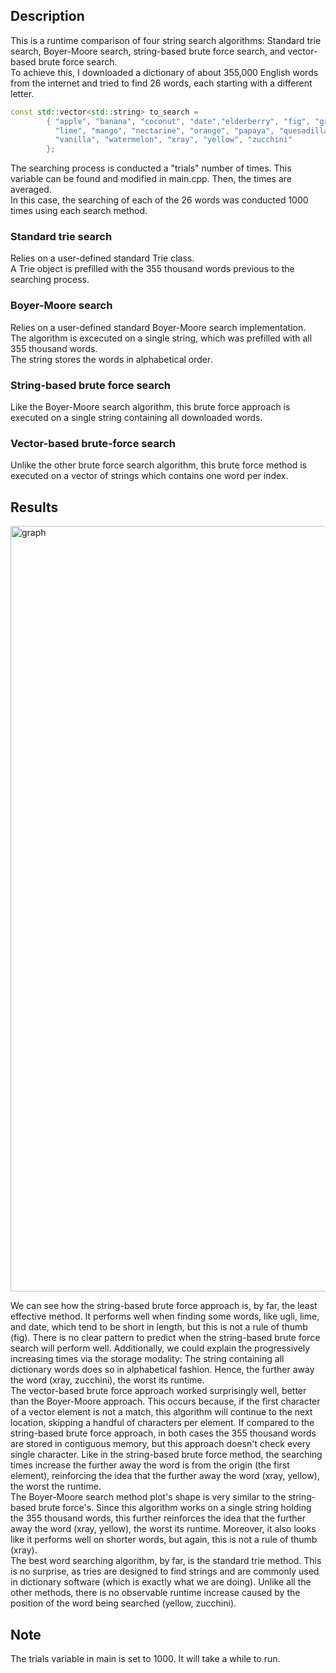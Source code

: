 ## Description
This is a runtime comparison of four string search algorithms: Standard trie search, Boyer-Moore search, string-based brute force search, and vector-based brute force search.
<br>
To achieve this, I downloaded a dictionary of about 355,000 English words from the internet and tried to find 26 words, each starting with a different letter.
<br>

```cpp
const std::vector<std::string> to_search =
        { "apple", "banana", "coconut", "date","elderberry", "fig", "grape", "hackberry","imbe", "jackfruit", "kiwi",
          "lime", "mango", "nectarine", "orange", "papaya", "quesadilla", "rambutan", "strawberry", "tangerine", "ugli",
          "vanilla", "watermelon", "xray", "yellow", "zucchini"
        };
```

The searching process is conducted a "trials" number of times. This variable can be found and modified in main.cpp. Then, the times are averaged.
<br>
In this case, the searching of each of the 26 words was conducted 1000 times using each search method.

### Standard trie search
Relies on a user-defined standard Trie class.
<br>
A Trie object is prefilled with the 355 thousand words previous to the searching process.

### Boyer-Moore search
Relies on a user-defined standard Boyer-Moore search implementation.
<br>
The algorithm is excecuted on a single string, which was prefilled with all 355 thousand words.
<br>
The string stores the words in alphabetical order.

### String-based brute force search
Like the Boyer-Moore search algorithm, this brute force approach is executed on a single string containing all downloaded words.

### Vector-based brute-force search
Unlike the other brute force search algorithm, this brute force method is executed on a vector of strings which contains one word per index.

## Results
<img width="1225" alt="graph" src="https://github.com/leonardo-blas/word-search-algorithms-comparison/assets/125172895/4019bc60-15ae-4c58-a1ff-b04633228141">

We can see how the string-based brute force approach is, by far, the least effective method. It performs well when finding some words, like ugli, lime, and date, which tend to be short in length, but this is not a rule of thumb (fig). There is no clear pattern to predict when the string-based brute force search will perform well. Additionally, we could explain the progressively increasing times via the storage modality: The string containing all dictionary words does so in alphabetical fashion. Hence, the further away the word (xray, zucchini), the worst its runtime.
<br>
The vector-based brute force approach worked surprisingly well, better than the Boyer-Moore approach. This occurs because, if the first character of a vector element is not a match, this algorithm will continue to the next location, skipping a handful of characters per element. If compared to the string-based brute force approach, in both cases the 355 thousand words are stored in contiguous memory, but this approach doesn't check every single character. Like in the string-based brute force method, the searching times increase the further away the word is from the origin (the first element), reinforcing the idea that the further away the word (xray, yellow), the worst the runtime.
<br>
The Boyer-Moore search method plot's shape is very similar to the string-based brute force's. Since this algorithm works on a single string holding the 355 thousand words, this further reinforces the idea that the further away the word (xray, yellow), the worst its runtime. Moreover, it also looks like it performs well on shorter words, but again, this is not a rule of thumb (xray).
<br>
The best word searching algorithm, by far, is the standard trie method. This is no surprise, as tries are designed to find strings and are commonly used in dictionary software (which is exactly what we are doing). Unlike all the other methods, there is no observable runtime increase caused by the position of the word being searched (yellow, zucchini).

## Note
The trials variable in main is set to 1000. It will take a while to run.
